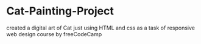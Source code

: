 # Cat-Painting-Project
created a digital art of Cat just using HTML and css as a task of responsive web design course by freeCodeCamp
